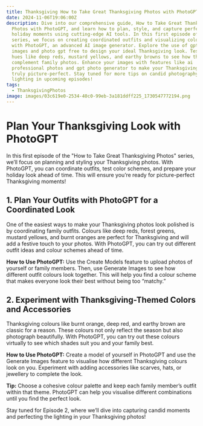```yaml
---
title: Thanksgiving How to Take Great Thanksgiving Photos with PhotoGPT
date: 2024-11-06T19:06:00Z
description: Dive into our comprehensive guide, How to Take Great Thanksgiving
  Photos with PhotoGPT, and learn how to plan, style, and capture perfect
  holiday moments using cutting-edge AI tools. In this first episode of the
  series, we focus on creating coordinated outfits and visualizing color schemes
  with PhotoGPT, an advanced AI image generator. Explore the use of gpt for
  images and photo gpt free to design your ideal Thanksgiving look. Test festive
  hues like deep reds, mustard yellows, and earthy browns to see how they
  complement family photos. Enhance your images with features like ai
  professional photos and gpt photo generator to make your Thanksgiving memories
  truly picture-perfect. Stay tuned for more tips on candid photography and
  lighting in upcoming episodes!
tags:
  - ThanksgivingPhotos
image: images/03c619e0-2534-40c0-99eb-3a181ddff225_1730547772194.png
---
```

# **Plan Your Thanksgiving Look with PhotoGPT**

In this first episode of the "How to Take Great Thanksgiving Photos" series, we’ll focus on planning and styling your Thanksgiving photos. With PhotoGPT, you can coordinate outfits, test color schemes, and prepare your holiday look ahead of time. This will ensure you’re ready for picture-perfect Thanksgiving moments!

## **1. Plan Your Outfits with PhotoGPT for a Coordinated Look**

One of the easiest ways to make your Thanksgiving photos look polished is by coordinating family outfits. Colours like deep reds, forest greens, mustard yellows, and burnt oranges are perfect for Thanksgiving and will add a festive touch to your photos. With PhotoGPT, you can try out different outfit ideas and colour schemes ahead of time.

**How to Use PhotoGPT:** Use the Create Models feature to upload photos of yourself or family members. Then, use Generate Images to see how different outfit colours look together. This will help you find a colour scheme that makes everyone look their best without being too “matchy.”

## **2. Experiment with Thanksgiving-Themed Colors and Accessories**

Thanksgiving colours like burnt orange, deep red, and earthy brown are classic for a reason. These colours not only reflect the season but also photograph beautifully. With PhotoGPT, you can try out these colours virtually to see which shades suit you and your family best.

**How to Use PhotoGPT:** Create a model of yourself in PhotoGPT and use the Generate Images feature to visualise how different Thanksgiving colours look on you. Experiment with adding accessories like scarves, hats, or jewellery to complete the look.

**Tip:** Choose a cohesive colour palette and keep each family member’s outfit within that theme. PhotoGPT can help you visualise different combinations until you find the perfect look.

Stay tuned for Episode 2, where we’ll dive into capturing candid moments and perfecting the lighting in your Thanksgiving photos!
